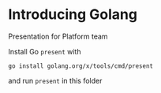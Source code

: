 # Introducing Golang
Presentation for Platform team

Install Go `present` with 

```
go install golang.org/x/tools/cmd/present
```

and run `present` in this folder
